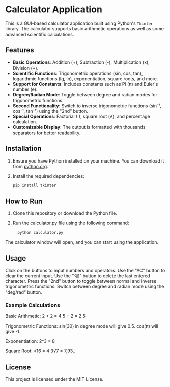 # Calculator Application

This is a GUI-based calculator application built using Python's `Tkinter` library. The calculator supports basic arithmetic operations as well as some advanced scientific calculations.

## Features

- **Basic Operations**: Addition (+), Subtraction (-), Multiplication (x), Division (÷).
- **Scientific Functions**: Trigonometric operations (sin, cos, tan), logarithmic functions (lg, ln), exponentiation, square roots, and more.
- **Support for Constants**: Includes constants such as Pi (π) and Euler's number (e).
- **Degree/Radian Mode**: Toggle between degree and radian modes for trigonometric functions.
- **Second Functionality**: Switch to inverse trigonometric functions (sin⁻¹, cos⁻¹, tan⁻¹) using the "2nd" button.
- **Special Operations**: Factorial (!), square root (√), and percentage calculation.
- **Customizable Display**: The output is formatted with thousands separators for better readability.

## Installation

1. Ensure you have Python installed on your machine. You can download it from [python.org](https://www.python.org/).
  
2. Install the required dependencies:
   ```bash
   pip install tkinter
   
## How to Run
1. Clone this repository or download the Python file.
  
2. Run the calculator.py file using the following command:
   ```bash
     python calculator.py
   
The calculator window will open, and you can start using the application.

## Usage
Click on the buttons to input numbers and operators.
Use the "AC" button to clear the current input.
Use the "⌫" button to delete the last entered character.
Press the "2nd" button to toggle between normal and inverse trigonometric functions.
Switch between degree and radian mode using the "deg/rad" button.

### Example Calculations

Basic Arithmetic:
2 + 2 = 4
5 ÷ 2 = 2.5

Trigonometric Functions:
sin(30) in degree mode will give 0.5.
cos(π) will give -1.

Exponentiation:
2^3 = 8

Square Root:
√16 = 4
3√7 = 7,93..

## License
This project is licensed under the MIT License. 
